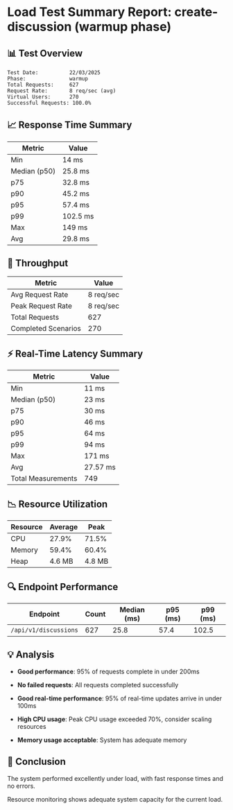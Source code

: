 # Load Test Summary Report: create-discussion (warmup phase)

## 📊 Test Overview

```
Test Date:          22/03/2025
Phase:              warmup
Total Requests:     627
Request Rate:       8 req/sec (avg)
Virtual Users:      270
Successful Requests: 100.0%
```

## 📈 Response Time Summary

| Metric       | Value    |
| ------------ | -------- |
| Min          | 14 ms    |
| Median (p50) | 25.8 ms  |
| p75          | 32.8 ms  |
| p90          | 45.2 ms  |
| p95          | 57.4 ms  |
| p99          | 102.5 ms |
| Max          | 149 ms   |
| Avg          | 29.8 ms  |

## 🚦 Throughput

| Metric              | Value     |
| ------------------- | --------- |
| Avg Request Rate    | 8 req/sec |
| Peak Request Rate   | 8 req/sec |
| Total Requests      | 627       |
| Completed Scenarios | 270       |

## ⚡ Real-Time Latency Summary

| Metric             | Value    |
| ------------------ | -------- |
| Min                | 11 ms    |
| Median (p50)       | 23 ms    |
| p75                | 30 ms    |
| p90                | 46 ms    |
| p95                | 64 ms    |
| p99                | 94 ms    |
| Max                | 171 ms   |
| Avg                | 27.57 ms |
| Total Measurements | 749      |

## 📉 Resource Utilization

| Resource | Average | Peak   |
| -------- | ------- | ------ |
| CPU      | 27.9%   | 71.5%  |
| Memory   | 59.4%   | 60.4%  |
| Heap     | 4.6 MB  | 4.8 MB |

## 🔍 Endpoint Performance

| Endpoint              | Count | Median (ms) | p95 (ms) | p99 (ms) |
| --------------------- | ----- | ----------- | -------- | -------- |
| `/api/v1/discussions` | 627   | 25.8        | 57.4     | 102.5    |

## 💡 Analysis

- **Good performance**: 95% of requests complete in under 200ms

- **No failed requests**: All requests completed successfully

- **Good real-time performance**: 95% of real-time updates arrive in under 100ms

- **High CPU usage**: Peak CPU usage exceeded 70%, consider scaling resources

- **Memory usage acceptable**: System has adequate memory

## 📝 Conclusion

The system performed excellently under load, with fast response times and no errors.

Resource monitoring shows adequate system capacity for the current load.
